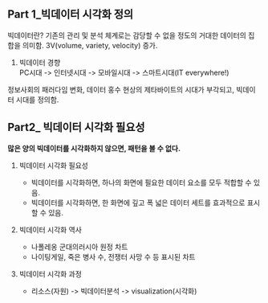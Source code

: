 ## Part 1_빅데이터 시각화 정의
빅데이터란? 기존의 관리 및 분석 체계로는 감당할 수 없을 정도의 거대한 데이터의 집합을 의미함. 3V(volume, variety, velocity) 증가.

1) 빅데이터 경향  
 PC시대 -> 인터넷시대 -> 모바일시대 -> 스마트시대(IT everywhere!)

정보사회의 패러다임 변화, 데이터 홍수 현상의 제타바이트의 시대가 부각되고, 빅데이터 시대를 정의함.  

## Part2_ 빅데이터 시각화 필요성

**많은 양의 빅데이터를 시각화하지 않으면, 패턴을 볼 수 없다.** 

1) 빅데이터 시각화 필요성  
   * 빅데이터를 시각화하면, 하나의 화면에 필요한 데이터 요소를 모두 적합할 수 있음.    
   * 빅데이터를 시각화하면, 한 화면에 깊고 폭 넓은 데이터 세트를 효과적으로 표시할 수 있음.  


2) 빅데이터 시각화 역사  
   * 나폴레옹 군대의러시아 원정 차트  
   * 나이팅게일, 죽은 병사 수, 전쟁터 사망 수 등 표시된 차트  

3) 빅데이터 시각화 과정  
   * 리소스(자원) -> 빅데이터분석 -> visualization(시각화)
     
